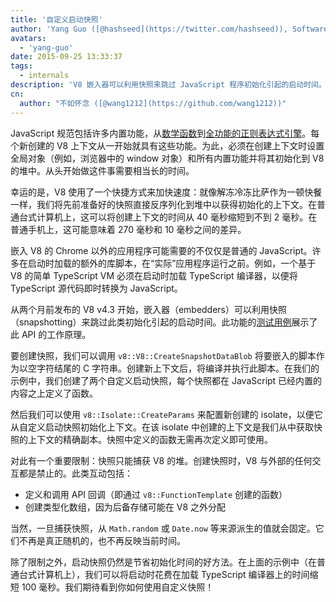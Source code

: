 ```yaml
---
title: '自定义启动快照'
author: 'Yang Guo ([@hashseed](https://twitter.com/hashseed)), Software Engineer and engine pre-heater supplier'
avatars:
  - 'yang-guo'
date: 2015-09-25 13:33:37
tags:
  - internals
description: 'V8 嵌入器可以利用快照来跳过 JavaScript 程序初始化引起的启动时间。'
cn:
  author: "不如怀念 ([@wang1212](https://github.com/wang1212))"
---
```

JavaScript 规范包括许多内置功能，从[数学函数](https://developer.mozilla.org/en/docs/Web/JavaScript/Reference/Global_Objects/Math)到[全功能的正则表达式引擎](https://developer.mozilla.org/en/docs/Web/JavaScript/Guide/Regular_Expressions)。每个新创建的 V8 上下文从一开始就具有这些功能。为此，必须在创建上下文时设置全局对象（例如，浏览器中的 window  对象）和所有内置功能并将其初始化到 V8 的堆中。从头开始做这件事需要相当长的时间。

幸运的是，V8 使用了一个快捷方式来加快速度：就像解冻冷冻比萨作为一顿快餐一样，我们将先前准备好的快照直接反序列化到堆中以获得初始化的上下文。在普通台式计算机上，这可以将创建上下文的时间从 40 毫秒缩短到不到 2 毫秒。在普通手机上，这可能意味着 270 毫秒和 10 毫秒之间的差异。

嵌入 V8 的 Chrome 以外的应用程序可能需要的不仅仅是普通的 JavaScript。许多在启动时加载的额外的库脚本，在“实际”应用程序运行之前。例如，一个基于 V8 的简单 TypeScript VM 必须在启动时加载 TypeScript 编译器，以便将 TypeScript 源代码即时转换为 JavaScript。

从两个月前发布的 V8 v4.3 开始，嵌入器（embedders）可以利用快照（snapshotting）来跳过此类初始化引起的启动时间。此功能的[测试用例](https://chromium.googlesource.com/v8/v8.git/+/4.5.103.9/test/cctest/test-serialize.cc#661)展示了此 API 的工作原理。

要创建快照，我们可以调用 `v8::V8::CreateSnapshotDataBlob` 将要嵌入的脚本作为以空字符结尾的 C 字符串。创建新上下文后，将编译并执行此脚本。在我们的示例中，我们创建了两个自定义启动快照，每个快照都在 JavaScript 已经内置的内容之上定义了函数。

然后我们可以使用 `v8::Isolate::CreateParams` 来配置新创建的 isolate，以便它从自定义启动快照初始化上下文。在该 isolate 中创建的上下文是我们从中获取快照的上下文的精确副本。快照中定义的函数无需再次定义即可使用。

对此有一个重要限制：快照只能捕获 V8 的堆。创建快照时，V8 与外部的任何交互都是禁止的。此类互动包括：

- 定义和调用 API 回调（即通过 `v8::FunctionTemplate` 创建的函数）
- 创建类型化数组，因为后备存储可能在 V8 之外分配

当然，一旦捕获快照，从 `Math.random` 或 `Date.now` 等来源派生的值就会固定。它们不再是真正随机的，也不再反映当前时间。

除了限制之外，启动快照仍然是节省初始化时间的好方法。在上面的示例中（在普通台式计算机上），我们可以将启动时花费在加载 TypeScript 编译器上的时间缩短 100 毫秒。我们期待看到你如何使用自定义快照！
